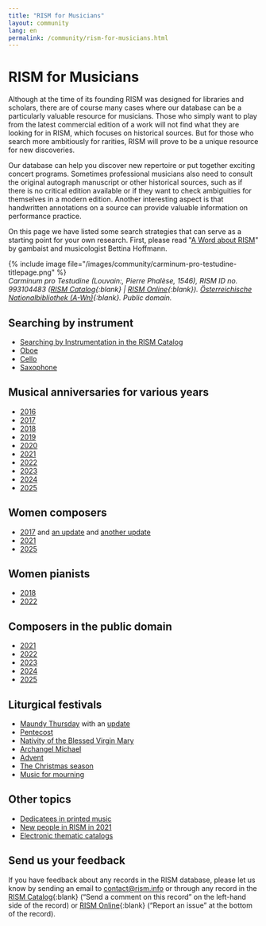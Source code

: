 ```yaml
---
title: "RISM for Musicians"
layout: community
lang: en
permalink: /community/rism-for-musicians.html
---
```


# RISM for Musicians  

Although at the time of its founding RISM was designed for libraries and scholars, there are of course many cases where our database can be a particularly valuable resource for musicians. Those who simply want to play from the latest commercial edition of a work will not find what they are looking for in RISM, which focuses on historical sources. But for those who search more ambitiously for rarities, RISM will prove to be a unique resource for new discoveries.

Our database can help you discover new repertoire or put together exciting concert programs. Sometimes professional musicians also need to consult the original autograph manuscript or other historical sources, such as if there is no critical edition available or if they want to check ambiguities for themselves in a modern edition. Another interesting aspect is that handwritten annotations on a source can provide valuable information on performance practice.

On this page we have listed some search strategies that can serve as a starting point for your own research. First, please read "[A Word about RISM](/new_at_rism/2023/10/12/a-word-about-rism.html)" by gambaist and musicologist Bettina Hoffmann.    

{% include image file="/images/community/carminum-pro-testudine-titlepage.png" %}  
_Carminum pro Testudine (Louvain:, Pierre Phalèse, 1546), RISM ID no. 993104483 ([RISM Catalog](https://opac.rism.info/id/rismid/rism993104483){:blank} \| [RISM Online](https://rism.online/sources/993104483){:blank}). [Österreichische Nationalbibliothek (A-Wn)](https://digital.onb.ac.at/rep/access/open/1321DD01){:blank}. Public domain._     

## Searching by instrument  

- [Searching by Instrumentation in the RISM Catalog](/rism_online_catalog/2016/12/12/searching-by-instrumentation-in-rism.html)   
- [Oboe](/in_the_news/2017/10/02/the-oboe-instrument-of-the-year.html)   
- [Cello](/in_the_news/2018/12/06/instrument-of-the-year-2018-the-cello.html)   
- [Saxophone](/in_the_news/2019/11/11/instrument-of-the-year-2019-saxophone.html)  

## Musical anniversaries for various years  

- [2016](/musical_anniversaries/2016/01/04/musical-anniversaries-in-2016.html)  
- [2017](/musical_anniversaries/2017/01/10/musical-anniversaries-in-2017.html)   
- [2018](/musical_anniversaries/2018/01/08/musical-anniversaries-in-2018.html)   
- [2019](/musical_anniversaries/2019/01/14/musical-anniversaries-in-2019.html)   
- [2020](/musical_anniversaries/2020/01/09/2020-not-just-beethoven.html)   
- [2021](/musical_anniversaries/2021/01/14/composer-anniversaries-2021.html)   
- [2022](/musical_anniversaries/2022/01/10/musician-anniversaries-2022.html)   
- [2023](/musical_anniversaries/2023/01/09/musical-anniversaries-in-2023.html)   
- [2024](/musical_anniversaries/2024/01/11/musical-anniversaries-in-2024.html)  
- [2025](/musical_anniversaries/2025/01/09/musical-anniversaries-in-2025.html)   

## Women composers  
- [2017](/events/2017/03/08/international-womens-day-women-composers-in.html) and [an update](/new_at_rism/2017/06/29/eight-more-women-composers.html) and [another update](/new_at_rism/2017/10/19/twelve-more-women-composers.html)   
- [2021](/events/2021/03/08/international-womens-day-2021-women-composers-rism.html)   
- [2025](/events/2025/03/06/international-womens-day-women-composers.html)    

## Women pianists  
- [2018](/events/2018/03/08/international-womens-day-women-pianists-in-rism.html)   
- [2022](/events/2022/03/08/international-womens-day-women-pianists-in-rism.html)  


## Composers in the public domain
- [2021](/in_the_news/2021/02/22/public-domain-music-2021.html)  
- [2022](/in_the_news/2022/01/20/the-musical-public-domain-in-2022.html)
- [2023](/in_the_news/2023/02/14/public-domain-2023.html)   
- [2024](/in_the_news/2024/01/25/musical-public-domain-2024.html)   
- [2025](/in_the_news/2025/02/20/public-domain-2025.html)  

## Liturgical festivals
- [Maundy Thursday](/events/2021/04/01/maundy-thursday.html) with an [update](/events/2023/04/06/music-for-maundy-thursday.html)
- [Pentecost](/events/2016/05/12/pentecost-and-music.html)   
- [Nativity of the Blessed Virgin Mary](/events/2014/09/08/nativity-of-the-blessed-virgin-mary-mariae-bv.html)  
- [Archangel Michael](/events/2023/09/28/commemorating-archangel-michael.html)   
- [Advent](/events/2014/11/27/music-for-advent.html)   
- [The Christmas season](/events/2021/12/06/liturgical-festivals-western-church-christmas-season.html)   
- [Music for mourning](/events/2024/10/31/music-of-funerals-death-and-mourning.html)  

## Other topics
- [Dedicatees in printed music](/events/2022/02/14/musical-dedications-in-love-and-friendship.html)
- [New people in RISM in 2021](/new_at_rism/2022/02/24/new-people-in-the-rism-online-catalog-2021.html)   
- [Electronic thematic catalogs](/new_at_rism/2020/11/09/electronic-thematic-catalogs.html)  

## Send us your feedback  

If you have feedback about any records in the RISM database, please let us know by sending an email to [contact@rism.info](mailto:contact@rism.info) or through any record in the [RISM Catalog](https://opac.rism.info/main-menu-/kachelmenu){:blank} (“Send a comment on this record” on the left-hand side of the record) or [RISM Online](https://rism.online/){:blank} (“Report an issue” at the bottom of the record).  
